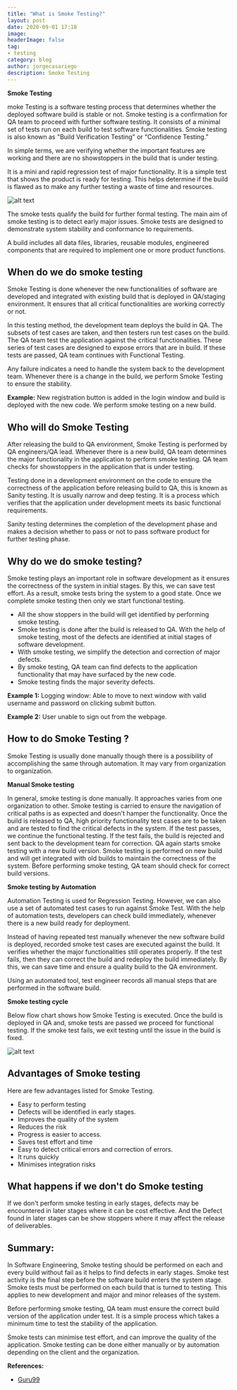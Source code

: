 ```yaml
---
title: "What is Smoke Testing?"
layout: post
date: 2020-09-01 17:18
image: 
headerImage: false
tag:
- testing
category: blog
author: jorgecasariego
description: Smoke Testing
---
```


**Smoke Testing**

moke Testing is a software testing process that determines whether the deployed software build is stable or not. Smoke testing is a confirmation for QA team to proceed with further software testing. It consists of a minimal set of tests run on each build to test software functionalities. Smoke testing is also known as "Build Verification Testing" or “Confidence Testing.”

In simple terms, we are verifying whether the important features are working and there are no showstoppers in the build that is under testing.

It is a mini and rapid regression test of major functionality. It is a simple test that shows the product is ready for testing. This helps determine if the build is flawed as to make any further testing a waste of time and resources.

![alt text](https://codelabs.developers.google.com/codelabs/advanced-android-kotlin-training-testing-test-doubles/img/2637b6e8f3d14321.png 
"Figure 1. Smoke Testing")

The smoke tests qualify the build for further formal testing. The main aim of smoke testing is to detect early major issues. Smoke tests are designed to demonstrate system stability and conformance to requirements.

A build includes all data files, libraries, reusable modules, engineered components that are required to implement one or more product functions.

## When do we do smoke testing

Smoke Testing is done whenever the new functionalities of software are developed and integrated with existing build that is deployed in QA/staging environment. It ensures that all critical functionalities are working correctly or not.

In this testing method, the development team deploys the build in QA. The subsets of test cases are taken, and then testers run test cases on the build. The QA team test the application against the critical functionalities. These series of test cases are designed to expose errors that are in build. If these tests are passed, QA team continues with Functional Testing.

Any failure indicates a need to handle the system back to the development team. Whenever there is a change in the build, we perform Smoke Testing to ensure the stability.

**Example:** New registration button is added in the login window and build is deployed with the new code. We perform smoke testing on a new build.

## Who will do Smoke Testing

After releasing the build to QA environment, Smoke Testing is performed by QA engineers/QA lead. Whenever there is a new build, QA team determines the major functionality in the application to perform smoke testing. QA team checks for showstoppers in the application that is under testing.

Testing done in a development environment on the code to ensure the correctness of the application before releasing build to QA, this is known as Sanity testing. It is usually narrow and deep testing. It is a process which verifies that the application under development meets its basic functional requirements.

Sanity testing determines the completion of the development phase and makes a decision whether to pass or not to pass software product for further testing phase.

## Why do we do smoke testing?

Smoke testing plays an important role in software development as it ensures the correctness of the system in initial stages. By this, we can save test effort. As a result, smoke tests bring the system to a good state. Once we complete smoke testing then only we start functional testing.

- All the show stoppers in the build will get identified by performing smoke testing.
- Smoke testing is done after the build is released to QA. With the help of smoke testing, most of the defects are identified at initial stages of software development.
- With smoke testing, we simplify the detection and correction of major defects.
- By smoke testing, QA team can find defects to the application functionality that may have surfaced by the new code.
- Smoke testing finds the major severity defects.

**Example 1:** Logging window: Able to move to next window with valid username and password on clicking submit button.

**Example 2:** User unable to sign out from the webpage.

## How to do Smoke Testing ?
Smoke Testing is usually done manually though there is a possibility of accomplishing the same through automation. It may vary from organization to organization.

**Manual Smoke testing**

In general, smoke testing is done manually. It approaches varies from one organization to other. Smoke testing is carried to ensure the navigation of critical paths is as expected and doesn't hamper the functionality. Once the build is released to QA, high priority functionality test cases are to be taken and are tested to find the critical defects in the system. If the test passes, we continue the functional testing. If the test fails, the build is rejected and sent back to the development team for correction. QA again starts smoke testing with a new build version. Smoke testing is performed on new build and will get integrated with old builds to maintain the correctness of the system. Before performing smoke testing, QA team should check for correct build versions.

**Smoke testing by Automation**

Automation Testing is used for Regression Testing. However, we can also use a set of automated test cases to run against Smoke Test. With the help of automation tests, developers can check build immediately, whenever there is a new build ready for deployment.

Instead of having repeated test manually whenever the new software build is deployed, recorded smoke test cases are executed against the build. It verifies whether the major functionalities still operates properly. If the test fails, then they can correct the build and redeploy the build immediately. By this, we can save time and ensure a quality build to the QA environment.

Using an automated tool, test engineer records all manual steps that are performed in the software build.

**Smoke testing cycle**

Below flow chart shows how Smoke Testing is executed. Once the build is deployed in QA and, smoke tests are passed we proceed for functional testing. If the smoke test fails, we exit testing until the issue in the build is fixed.

![alt text](https://codelabs.developers.google.com/codelabs/advanced-android-kotlin-training-testing-test-doubles/img/2637b6e8f3d14321.png 
"Figure 2. Smoke Testing")

## Advantages of Smoke testing

Here are few advantages listed for Smoke Testing.

- Easy to perform testing
- Defects will be identified in early stages.
- Improves the quality of the system
- Reduces the risk
- Progress is easier to access.
- Saves test effort and time
- Easy to detect critical errors and correction of errors.
- It runs quickly
- Minimises integration risks

## What happens if we don't do Smoke testing

If we don't perform smoke testing in early stages, defects may be encountered in later stages where it can be cost effective. And the Defect found in later stages can be show stoppers where it may affect the release of deliverables.

## Summary:

In Software Engineering, Smoke testing should be performed on each and every build without fail as it helps to find defects in early stages. Smoke test activity is the final step before the software build enters the system stage. Smoke tests must be performed on each build that is turned to testing. This applies to new development and major and minor releases of the system.

Before performing smoke testing, QA team must ensure the correct build version of the application under test. It is a simple process which takes a minimum time to test the stability of the application.

Smoke tests can minimise test effort, and can improve the quality of the application. Smoke testing can be done either manually or by automation depending on the client and the organization.

**References:**
 - [Guru99](https://www.guru99.com/smoke-testing.html)
